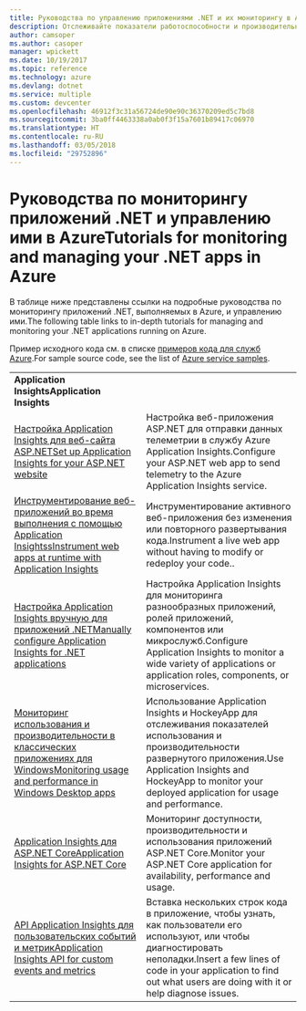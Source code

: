 ```yaml
---
title: Руководства по управлению приложениями .NET и их мониторингу в Azure
description: Отслеживайте показатели работоспособности и производительности приложения .NET, выполняемого в Azure, и инструментируйте средства телеметрии, чтобы сохранять сведения о том, как используется приложение.
author: camsoper
ms.author: casoper
manager: wpickett
ms.date: 10/19/2017
ms.topic: reference
ms.technology: azure
ms.devlang: dotnet
ms.service: multiple
ms.custom: devcenter
ms.openlocfilehash: 46912f3c31a56724de90e90c36370209ed5c7bd8
ms.sourcegitcommit: 3ba0ff4463338a0ab0f3f15a7601b89417c06970
ms.translationtype: HT
ms.contentlocale: ru-RU
ms.lasthandoff: 03/05/2018
ms.locfileid: "29752896"
---
```

# <a name="tutorials-for-monitoring-and-managing-your-net-apps-in-azure"></a><span data-ttu-id="71a0b-103">Руководства по мониторингу приложений .NET и управлению ими в Azure</span><span class="sxs-lookup"><span data-stu-id="71a0b-103">Tutorials for monitoring and managing your .NET apps in Azure</span></span>

<span data-ttu-id="71a0b-104">В таблице ниже представлены ссылки на подробные руководства по мониторингу приложений .NET, выполняемых в Azure, и управлению ими.</span><span class="sxs-lookup"><span data-stu-id="71a0b-104">The following table links to in-depth tutorials for managing and monitoring your .NET applications running on Azure.</span></span> 

<span data-ttu-id="71a0b-105">Пример исходного кода см. в списке [примеров кода для служб Azure](https://azure.microsoft.com/resources/samples/?platform=dotnet).</span><span class="sxs-lookup"><span data-stu-id="71a0b-105">For sample source code, see the list of [Azure service samples](https://azure.microsoft.com/resources/samples/?platform=dotnet).</span></span>

| | |
|---|---|
| <span data-ttu-id="71a0b-106">**Application Insights**</span><span class="sxs-lookup"><span data-stu-id="71a0b-106">**Application Insights**</span></span> ||
| <span data-ttu-id="71a0b-107">[Настройка Application Insights для веб-сайта ASP.NET][1]</span><span class="sxs-lookup"><span data-stu-id="71a0b-107">[Set up Application Insights for your ASP.NET website][1]</span></span> | <span data-ttu-id="71a0b-108">Настройка веб-приложения ASP.NET для отправки данных телеметрии в службу Azure Application Insights.</span><span class="sxs-lookup"><span data-stu-id="71a0b-108">Configure your ASP.NET web app to send telemetry to the Azure Application Insights service.</span></span> | 
| <span data-ttu-id="71a0b-109">[Инструментирование веб-приложений во время выполнения с помощью Application Insightss][2]</span><span class="sxs-lookup"><span data-stu-id="71a0b-109">[Instrument web apps at runtime with Application Insights][2]</span></span> | <span data-ttu-id="71a0b-110">Инструментирование активного веб-приложения без изменения или повторного развертывания кода.</span><span class="sxs-lookup"><span data-stu-id="71a0b-110">Instrument a live web app without having to modify or redeploy your code..</span></span> | 
| <span data-ttu-id="71a0b-111">[Настройка Application Insights вручную для приложений .NET][3]</span><span class="sxs-lookup"><span data-stu-id="71a0b-111">[Manually configure Application Insights for .NET applications][3]</span></span> | <span data-ttu-id="71a0b-112">Настройка Application Insights для мониторинга разнообразных приложений, ролей приложений, компонентов или микрослужб.</span><span class="sxs-lookup"><span data-stu-id="71a0b-112">Configure Application Insights to monitor a wide variety of applications or application roles, components, or microservices.</span></span> | 
| <span data-ttu-id="71a0b-113">[Мониторинг использования и производительности в классических приложениях для Windows][4]</span><span class="sxs-lookup"><span data-stu-id="71a0b-113">[Monitoring usage and performance in Windows Desktop apps][4]</span></span> | <span data-ttu-id="71a0b-114">Использование Application Insights и HockeyApp для отслеживания показателей использования и производительности развернутого приложения.</span><span class="sxs-lookup"><span data-stu-id="71a0b-114">Use Application Insights and HockeyApp to monitor your deployed application for usage and performance.</span></span> | 
| <span data-ttu-id="71a0b-115">[Application Insights для ASP.NET Core][5]</span><span class="sxs-lookup"><span data-stu-id="71a0b-115">[Application Insights for ASP.NET Core][5]</span></span> | <span data-ttu-id="71a0b-116">Мониторинг доступности, производительности и использования приложений ASP.NET Core.</span><span class="sxs-lookup"><span data-stu-id="71a0b-116">Monitor your ASP.NET Core application for availability, performance and usage.</span></span> | 
| <span data-ttu-id="71a0b-117">[API Application Insights для пользовательских событий и метрик][6]</span><span class="sxs-lookup"><span data-stu-id="71a0b-117">[Application Insights API for custom events and metrics][6]</span></span> | <span data-ttu-id="71a0b-118">Вставка нескольких строк кода в приложение, чтобы узнать, как пользователи его используют, или чтобы диагностировать неполадки.</span><span class="sxs-lookup"><span data-stu-id="71a0b-118">Insert a few lines of code in your application to find out what users are doing with it or help diagnose issues.</span></span> | 


[1]: /azure/application-insights/app-insights-asp-net
[2]: /azure/application-insights/app-insights-monitor-performance-live-website-now
[3]: /azure/application-insights/app-insights-windows-services
[4]: /azure/application-insights/app-insights-windows-desktop
[5]: /azure/application-insights/app-insights-asp-net-core
[6]: /azure/application-insights/app-insights-api-custom-events-metrics
